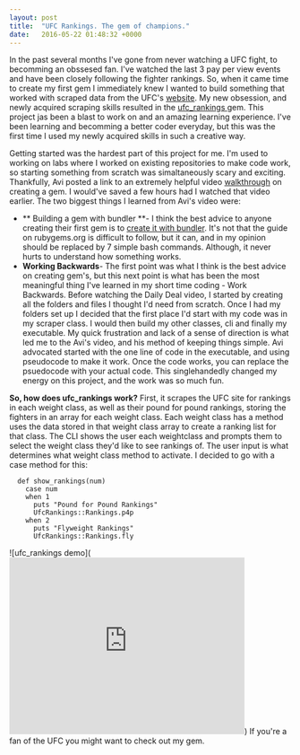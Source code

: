 ```yaml
---
layout: post
title:  "UFC Rankings. The gem of champions."
date:   2016-05-22 01:48:32 +0000
---
```




In the past several months I've gone from never watching a UFC fight, to becomming an obssesed fan. I've watched the last 3 pay per view events and have been closely following the fighter rankings. So, when it came time to create my first gem I immediately knew I wanted to build something that worked with scraped data from the UFC's [website](http://www.ufc.com/). My new obsession, and newly acquired scraping skills resulted in the [ufc_rankings ](https://rubygems.org/gems/ufc_rankings) gem. This project jas been a blast to work on and an amazing learning experience. I've been learning and becomming a better coder everyday, but this was the first time I used my newly acquired skills in such a creative way. 


Getting started was the hardest part of this project for me. I'm used to working on labs where I worked on existing repositories to make code work, so starting something from scratch was simaltaneously scary and exciting. Thankfully, Avi posted a link to an extremely helpful video [walkthrough](https://www.youtube.com/watch?v=_lDExWIhYKI) on creating a gem. I would've saved a few hours had I watched that video earlier. The two biggest things I learned from Avi's video were: 

* ** Building a gem with bundler **- I think the best advice to anyone creating their first gem is to [create it with bundler](http://railscasts.com/episodes/245-new-gem-with-bundler). It's not that the guide on rubygems.org is difficult to follow, but it can, and in my opinion should be replaced by 7 simple bash commands. Although, it never hurts to understand how something works.
* **Working Backwards**- The first point was what I think is the best advice on creating gem's, but this next point is what has been the most meaningful thing I've learned in my short time coding - Work Backwards. Before watching the Daily Deal video, I started by creating all the folders and files I thought I'd need from scratch. Once I had my folders set up I decided that the first place I'd start with my code was in my scraper class. I would then build my other classes, cli and finally my executable. My quick frustration and lack of a sense of direction is what led me to the Avi's video, and his method of keeping things simple. Avi advocated started with the one line of code in the executable, and using pseudocode to make it work. Once the code works, you can replace the psuedocode with your actual code. This singlehandedly changed my energy on this project, and the work was so much fun. 

**So, how does ufc_rankings work?**
First, it scrapes the UFC site for rankings in each weight class, as well as their pound for pound rankings, storing the fighters in an array for each weight class. Each weight class has a method uses the data stored in that weight class array to create a ranking list for that class. The CLI shows the user each weightclass and prompts them to select the weight class they'd like to see rankings of. The user input is what determines what weight class method to activate. I decided to go with a case method for this: 
```
  def show_rankings(num)
    case num
    when 1
      puts "Pound for Pound Rankings"
      UfcRankings::Rankings.p4p
    when 2
      puts "Flyweight Rankings"
      UfcRankings::Rankings.fly
```

![ufc_rankings demo](<iframe width="420" height="315" src="https://www.youtube.com/embed/9OXF5uL5I2E" frameborder="0" allowfullscreen></iframe>)
If you're a fan of the UFC you might want to check out my gem.

